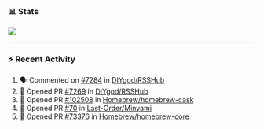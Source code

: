 ### :bar_chart: Stats

<a href="#">
  <img align="center" src="https://github-readme-stats.vercel.app/api?username=tuzi3040&show_icons=true&theme=dark" />
</a>

---

### :zap: Recent Activity

<!--START_SECTION:activity-->
1. 🗣 Commented on [#7284](https://github.com/DIYgod/RSSHub/issues/7284) in [DIYgod/RSSHub](https://github.com/DIYgod/RSSHub)
2. 💪 Opened PR [#7269](https://github.com/DIYgod/RSSHub/pull/7269) in [DIYgod/RSSHub](https://github.com/DIYgod/RSSHub)
3. 💪 Opened PR [#102508](https://github.com/Homebrew/homebrew-cask/pull/102508) in [Homebrew/homebrew-cask](https://github.com/Homebrew/homebrew-cask)
4. 💪 Opened PR [#70](https://github.com/Last-Order/Minyami/pull/70) in [Last-Order/Minyami](https://github.com/Last-Order/Minyami)
5. 💪 Opened PR [#73376](https://github.com/Homebrew/homebrew-core/pull/73376) in [Homebrew/homebrew-core](https://github.com/Homebrew/homebrew-core)
<!--END_SECTION:activity-->
